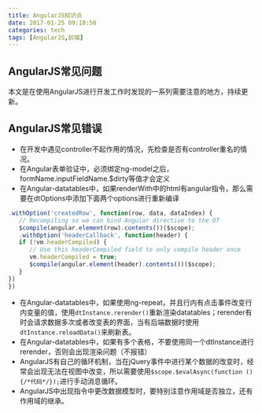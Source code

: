 ```yaml
---
title: AngularJS知识点
date: 2017-01-25 09:10:50
categories: tech
tags: [AngularJS,前端]
---
```

## AngularJS常见问题
本文是在使用AngularJS进行开发工作时发现的一系列需要注意的地方，持续更新。
## AngularJS常见错误
- 在开发中遇见controller不起作用的情况，先检查是否有controller重名的情况。
- 在Angular表单验证中，必须绑定ng-model之后，formName.inputFieldName.$dirty等值才会定义
- 在Angular-datatables中，如果renderWith中的html有angular指令，那么需要在dtOptions中添加下面两个options进行重新编译
<!-- more -->
``` javascript
.withOption('createdRow', function(row, data, dataIndex) {
   // Recompiling so we can bind Angular directive to the DT
   $compile(angular.element(row).contents())($scope);
   .withOption('headerCallback', function(header) {
   if (!vm.headerCompiled) {
      // Use this headerCompiled field to only compile header once
      vm.headerCompiled = true;
      $compile(angular.element(header).contents())($scope);
   }
})
})
```
- 在Angular-datatables中，如果使用ng-repeat，并且行内有点击事件改变行内变量的值，使用``dtInstance.rerender()``重新渲染datatables；rerender有时会请求数据多次或者改变表的界面，当有后端数据时使用``dtInstance.reloadData()``来刷新表。
- 在Angular-datatables中，如果有多个表格，不要使用同一个dtInstance进行rerender，否则会出现渲染问题（不报错）
- AngularJS有自己的循环机制，当在jQuery事件中进行某个数据的改变时，经常会出现无法在视图中改变，所以需要使用``$scope.$evalAsync(function () {/*代码*/});``进行手动消息循环。
- AngularJS中出现指令中更改数据模型时，要特别注意作用域是否独立，还有作用域的继承。
